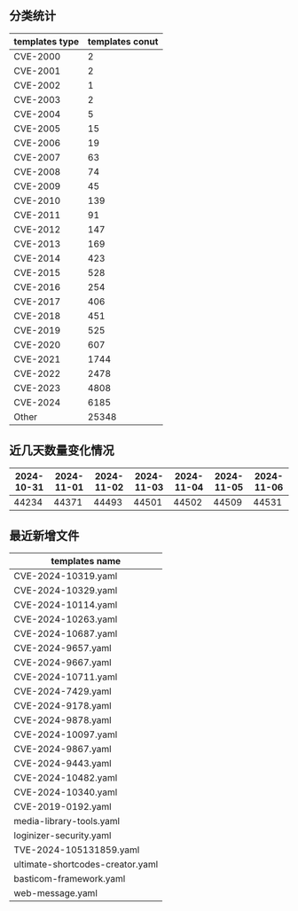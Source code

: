 ## 分类统计
| templates type | templates conut | 
| --- | --- |
| CVE-2000 | 2 |
| CVE-2001 | 2 |
| CVE-2002 | 1 |
| CVE-2003 | 2 |
| CVE-2004 | 5 |
| CVE-2005 | 15 |
| CVE-2006 | 19 |
| CVE-2007 | 63 |
| CVE-2008 | 74 |
| CVE-2009 | 45 |
| CVE-2010 | 139 |
| CVE-2011 | 91 |
| CVE-2012 | 147 |
| CVE-2013 | 169 |
| CVE-2014 | 423 |
| CVE-2015 | 528 |
| CVE-2016 | 254 |
| CVE-2017 | 406 |
| CVE-2018 | 451 |
| CVE-2019 | 525 |
| CVE-2020 | 607 |
| CVE-2021 | 1744 |
| CVE-2022 | 2478 |
| CVE-2023 | 4808 |
| CVE-2024 | 6185 |
| Other | 25348 |
## 近几天数量变化情况
|2024-10-31 | 2024-11-01 | 2024-11-02 | 2024-11-03 | 2024-11-04 | 2024-11-05 | 2024-11-06|
|--- | ------ | ------ | ------ | ------ | ------ | ---|
|44234 | 44371 | 44493 | 44501 | 44502 | 44509 | 44531|
## 最近新增文件
| templates name | 
| --- |
| CVE-2024-10319.yaml |
| CVE-2024-10329.yaml |
| CVE-2024-10114.yaml |
| CVE-2024-10263.yaml |
| CVE-2024-10687.yaml |
| CVE-2024-9657.yaml |
| CVE-2024-9667.yaml |
| CVE-2024-10711.yaml |
| CVE-2024-7429.yaml |
| CVE-2024-9178.yaml |
| CVE-2024-9878.yaml |
| CVE-2024-10097.yaml |
| CVE-2024-9867.yaml |
| CVE-2024-9443.yaml |
| CVE-2024-10482.yaml |
| CVE-2024-10340.yaml |
| CVE-2019-0192.yaml |
| media-library-tools.yaml |
| loginizer-security.yaml |
| TVE-2024-105131859.yaml |
| ultimate-shortcodes-creator.yaml |
| basticom-framework.yaml |
| web-message.yaml |
